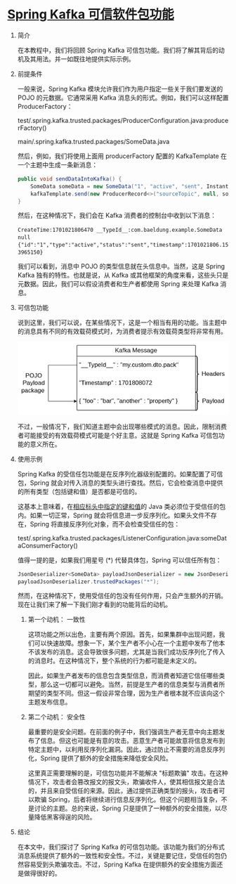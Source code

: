 # [Spring Kafka 可信软件包功能](https://www.baeldung.com/spring-kafka-trusted-packages-feature)

1. 简介

    在本教程中，我们将回顾 Spring Kafka 可信包功能。我们将了解其背后的动机及其用法。并一如既往地提供实际示例。

2. 前提条件

    一般来说，Spring Kafka 模块允许我们作为用户指定一些关于我们要发送的 POJO 的元数据。它通常采用 Kafka 消息头的形式。例如，我们可以这样配置 ProducerFactory：

    test/.spring.kafka.trusted.packages/ProducerConfiguration.java:producerFactory()

    main/.spring.kafka.trusted.packages/SomeData.java

    然后，例如，我们将使用上面用 producerFactory 配置的 KafkaTemplate 在一个主题中生成一条新消息：

    ```java
    public void sendDataIntoKafka() {
        SomeData someData = new SomeData("1", "active", "sent", Instant.now());
        kafkaTemplate.send(new ProducerRecord<>("sourceTopic", null, someData));
    }
    ```

    然后，在这种情况下，我们会在 Kafka 消费者的控制台中收到以下消息：

    `CreateTime:1701021806470 __TypeId__:com.baeldung.example.SomeData null {"id":"1","type":"active","status":"sent","timestamp":1701021806.153965150}`

    我们可以看到，消息中 POJO 的类型信息就在头信息中。当然，这是 Spring Kafka 独有的特性。也就是说，从 Kafka 或其他框架的角度来看，这些头只是元数据。因此，我们可以假设消费者和生产者都使用 Spring 来处理 Kafka 消息。

3. 可信包功能

    说到这里，我们可以说，在某些情况下，这是一个相当有用的功能。当主题中的消息具有不同的有效载荷模式时，为消费者提示有效载荷类型将非常有用。

    ![信息](pic/message_3.webp)

    不过，一般情况下，我们知道主题中会出现哪些模式的消息。因此，限制消费者可能接受的有效载荷模式可能是个好主意。这就是 Spring Kafka 可信包功能的意义所在。

4. 使用示例

    Spring Kafka 的受信任包功能是在反序列化器级别配置的。如果配置了可信包，Spring 就会对传入消息的类型头进行查找。然后，它会检查消息中提供的所有类型（包括键和值）是否都是可信的。

    这基本上意味着，在[相应标头中指定的键和值](https://github.com/spring-projects/spring-kafka/blob/1a18d288dc80e7e94db0fd8a2242f1d6c92c3b1e/spring-kafka/src/main/java/org/springframework/kafka/support/mapping/AbstractJavaTypeMapper.java#L48)的 Java 类必须位于受信任的包内。如果一切正常，Spring 就会将信息进一步反序列化。如果头文件不存在，Spring 将直接反序列化对象，而不会检查受信任的包：

    test/.spring.kafka.trusted.packages/ListenerConfiguration.java:someDataConsumerFactory()

    值得一提的是，如果我们用星号 (*) 代替具体包，Spring 可以信任所有包：

    ```java
    JsonDeserializer<SomeData> payloadJsonDeserializer = new JsonDeserializer<>();
    payloadJsonDeserializer.trustedPackages("*");
    ```

    然而，在这种情况下，使用受信任的包没有任何作用，只会产生额外的开销。现在让我们来了解一下我们刚才看到的功能背后的动机。

    1. 第一个动机： 一致性

        这项功能之所以出色，主要有两个原因。首先，如果集群中出现问题，我们可以快速故障。想象一下，某个生产者不小心在一个主题中发布了他本不该发布的消息。这会导致很多问题，尤其是当我们成功反序列化了传入的消息时。在这种情况下，整个系统的行为都可能是未定义的。

        因此，如果生产者发布的信息包含类型信息，而消费者知道它信任哪些类型，那么这一切都可以避免。当然，前提是生产者的信息类型与消费者所期望的类型不同。但这一假设非常合理，因为生产者根本就不应该向这个主题发布信息。

    2. 第二个动机： 安全性

        最重要的是安全问题。在前面的例子中，我们强调生产者无意中向主题发布了信息。但这也可能是有意的攻击。恶意生产者可能故意将信息发布到特定主题中，以利用反序列化漏洞。因此，通过防止不需要的消息反序列化，Spring 提供了额外的安全措施来降低安全风险。

        这里真正需要理解的是，可信包功能并不能解决 "标题欺骗" 攻击。在这种情况下，攻击者会篡改报文的报文头，欺骗收件人，使其相信报文是合法的，并且来自受信任的来源。因此，通过提供正确类型的报头，攻击者可以欺骗 Spring，后者将继续进行信息反序列化。但这个问题相当复杂，不是讨论的主题。总的来说，Spring 只是提供了一种额外的安全措施，以尽量降低黑客得逞的风险。

5. 结论

    在本文中，我们探讨了 Spring Kafka 的可信包功能。该功能为我们的分布式消息系统提供了额外的一致性和安全性。不过，关键是要记住，受信任的包仍然容易受到头欺骗攻击。不过，Spring Kafka 在提供额外的安全措施方面还是做得很好的。
